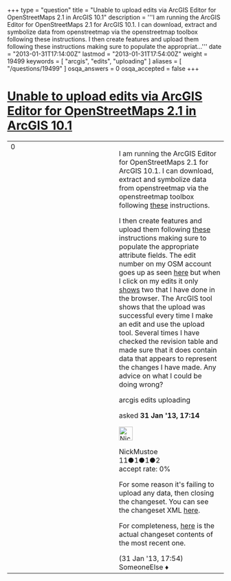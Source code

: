 +++
type = "question"
title = "Unable to upload edits via ArcGIS Editor for OpenStreetMaps 2.1 in ArcGIS 10.1"
description = '''I am running the ArcGIS Editor for OpenStreetMaps 2.1 for ArcGIS 10.1. I can download, extract and symbolize data from openstreetmap via the openstreetmap toolbox following these instructions.  I then create features and upload them following these instructions making sure to populate the appropriat...'''
date = "2013-01-31T17:14:00Z"
lastmod = "2013-01-31T17:54:00Z"
weight = 19499
keywords = [ "arcgis", "edits", "uploading" ]
aliases = [ "/questions/19499" ]
osqa_answers = 0
osqa_accepted = false
+++

<div class="headNormal">

# [Unable to upload edits via ArcGIS Editor for OpenStreetMaps 2.1 in ArcGIS 10.1](/questions/19499/unable-to-upload-edits-via-arcgis-editor-for-openstreetmaps-21-in-arcgis-101)

</div>

<div id="main-body">

<div id="askform">

<table id="question-table" style="width:100%;">
<colgroup>
<col style="width: 50%" />
<col style="width: 50%" />
</colgroup>
<tbody>
<tr>
<td style="width: 30px; vertical-align: top"><div class="vote-buttons">
<span id="post-19499-upvote" class="ajax-command post-vote up" rel="nofollow" title="I like this post (click again to cancel)"> </span>
<div id="post-19499-score" class="post-score" title="current number of votes">
0
</div>
<span id="post-19499-downvote" class="ajax-command post-vote down" rel="nofollow" title="I dont like this post (click again to cancel)"> </span> <span id="favorite-mark" class="ajax-command favorite-mark" rel="nofollow" title="mark/unmark this question as favorite (click again to cancel)"> </span>
<div id="favorite-count" class="favorite-count">
&#10;</div>
</div></td>
<td><div id="item-right">
<div class="question-body">
<p>I am running the ArcGIS Editor for OpenStreetMaps 2.1 for ArcGIS 10.1. I can download, extract and symbolize data from openstreetmap via the openstreetmap toolbox following <a href="http://esriosmeditor.codeplex.com/wikipage?title=Download%20Data%20from%20OSM&amp;referringTitle=Documentation">these</a> instructions.</p>
<p>I then create features and upload them following <a href="http://esriosmeditor.codeplex.com/wikipage?title=Edit%20OSM%20Data%20and%20Upload%20to%20OSM&amp;referringTitle=Documentation">these</a> instructions making sure to populate the appropriate attribute fields. The edit number on my OSM account goes up as seen <a href="https://www.openstreetmap.org/user/NickMustoe">here</a> but when I click on my edits it only <a href="https://www.openstreetmap.org/user/NickMustoe/edits">shows</a> two that I have done in the browser. The ArcGIS tool shows that the upload was successful every time I make an edit and use the upload tool. Several times I have checked the revision table and made sure that it does contain data that appears to represent the changes I have made. Any advice on what I could be doing wrong?</p>
</div>
<div id="question-tags" class="tags-container tags">
<span class="post-tag tag-link-arcgis" rel="tag" title="see questions tagged &#39;arcgis&#39;">arcgis</span> <span class="post-tag tag-link-edits" rel="tag" title="see questions tagged &#39;edits&#39;">edits</span> <span class="post-tag tag-link-uploading" rel="tag" title="see questions tagged &#39;uploading&#39;">uploading</span>
</div>
<div id="question-controls" class="post-controls">
&#10;</div>
<div class="post-update-info-container">
<div class="post-update-info post-update-info-user">
<p>asked <strong>31 Jan '13, 17:14</strong></p>
<img src="https://secure.gravatar.com/avatar/96e51a0fa8676fb75825d8f6fdb37187?s=32&amp;d=identicon&amp;r=g" class="gravatar" width="32" height="32" alt="NickMustoe&#39;s gravatar image" />
<p><span>NickMustoe</span><br />
<span class="score" title="11 reputation points">11</span><span title="1 badges"><span class="badge1">●</span><span class="badgecount">1</span></span><span title="1 badges"><span class="silver">●</span><span class="badgecount">1</span></span><span title="2 badges"><span class="bronze">●</span><span class="badgecount">2</span></span><br />
<span class="accept_rate" title="Rate of the user&#39;s accepted answers">accept rate:</span> <span title="NickMustoe has no accepted answers">0%</span></p>
</div>
</div>
<div id="comments-container-19499" class="comments-container">
<span id="19500"></span>
<div id="comment-19500" class="comment">
<div id="post-19500-score" class="comment-score">
&#10;</div>
<div class="comment-text">
<p>For some reason it's failing to upload any data, then closing the changeset. You can see the changeset XML <a href="http://api.openstreetmap.org/api/0.6/changesets?display_name=NickMustoe">here</a>.</p>
<p>For completeness, <a href="http://api.openstreetmap.org/api/0.6/changeset/14853094/download">here</a> is the actual changeset contents of the most recent one.</p>
</div>
<div id="comment-19500-info" class="comment-info">
<span class="comment-age">(31 Jan '13, 17:54)</span> <span class="comment-user userinfo">SomeoneElse ♦</span>
</div>
</div>
</div>
<div id="comment-tools-19499" class="comment-tools">
&#10;</div>
<div class="clear">
&#10;</div>
<div id="comment-19499-form-container" class="comment-form-container">
&#10;</div>
<div class="clear">
&#10;</div>
</div></td>
</tr>
</tbody>
</table>

</div>

</div>

